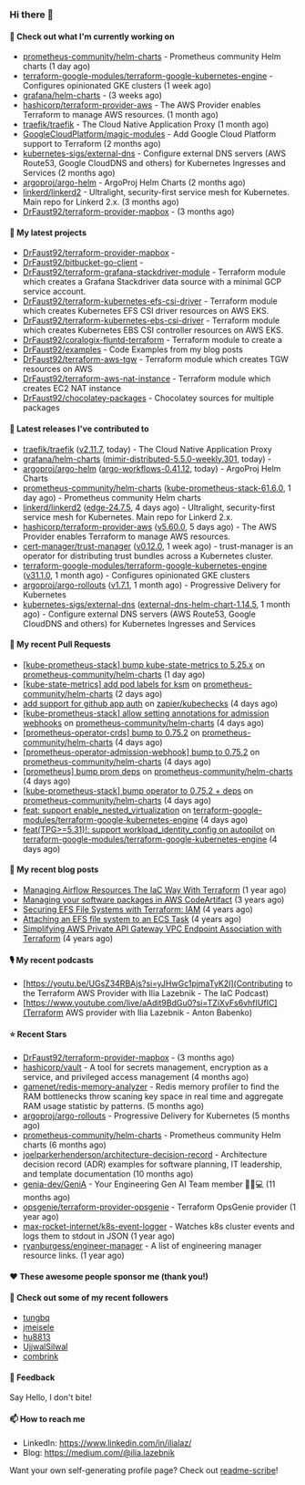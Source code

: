 ### Hi there 👋

#### 👷 Check out what I'm currently working on

- [prometheus-community/helm-charts](https://github.com/prometheus-community/helm-charts) - Prometheus community Helm charts (1 day ago)
- [terraform-google-modules/terraform-google-kubernetes-engine](https://github.com/terraform-google-modules/terraform-google-kubernetes-engine) - Configures opinionated GKE clusters (1 week ago)
- [grafana/helm-charts](https://github.com/grafana/helm-charts) -  (3 weeks ago)
- [hashicorp/terraform-provider-aws](https://github.com/hashicorp/terraform-provider-aws) - The AWS Provider enables Terraform to manage AWS resources. (1 month ago)
- [traefik/traefik](https://github.com/traefik/traefik) - The Cloud Native Application Proxy (1 month ago)
- [GoogleCloudPlatform/magic-modules](https://github.com/GoogleCloudPlatform/magic-modules) - Add Google Cloud Platform support to Terraform (2 months ago)
- [kubernetes-sigs/external-dns](https://github.com/kubernetes-sigs/external-dns) - Configure external DNS servers (AWS Route53, Google CloudDNS and others) for Kubernetes Ingresses and Services (2 months ago)
- [argoproj/argo-helm](https://github.com/argoproj/argo-helm) - ArgoProj Helm Charts (2 months ago)
- [linkerd/linkerd2](https://github.com/linkerd/linkerd2) - Ultralight, security-first service mesh for Kubernetes. Main repo for Linkerd 2.x. (3 months ago)
- [DrFaust92/terraform-provider-mapbox](https://github.com/DrFaust92/terraform-provider-mapbox) -  (3 months ago)

#### 🌱 My latest projects

- [DrFaust92/terraform-provider-mapbox](https://github.com/DrFaust92/terraform-provider-mapbox) - 
- [DrFaust92/bitbucket-go-client](https://github.com/DrFaust92/bitbucket-go-client) - 
- [DrFaust92/terraform-grafana-stackdriver-module](https://github.com/DrFaust92/terraform-grafana-stackdriver-module) - Terraform module which creates a Grafana Stackdriver data source with a minimal GCP service account.
- [DrFaust92/terraform-kubernetes-efs-csi-driver](https://github.com/DrFaust92/terraform-kubernetes-efs-csi-driver) - Terraform module which creates Kubernetes EFS CSI driver resources on AWS EKS.
- [DrFaust92/terraform-kubernetes-ebs-csi-driver](https://github.com/DrFaust92/terraform-kubernetes-ebs-csi-driver) - Terraform module which creates Kubernetes EBS CSI controller resources on AWS EKS.
- [DrFaust92/coralogix-fluntd-terraform](https://github.com/DrFaust92/coralogix-fluntd-terraform) - Terraform module to create a 
- [DrFaust92/examples](https://github.com/DrFaust92/examples) - Code Examples from my blog posts
- [DrFaust92/terraform-aws-tgw](https://github.com/DrFaust92/terraform-aws-tgw) - Terraform module which creates TGW resources on AWS
- [DrFaust92/terraform-aws-nat-instance](https://github.com/DrFaust92/terraform-aws-nat-instance) - Terraform module which creates EC2 NAT instance
- [DrFaust92/chocolatey-packages](https://github.com/DrFaust92/chocolatey-packages) - Chocolatey sources for multiple packages

#### 🔭 Latest releases I've contributed to

- [traefik/traefik](https://github.com/traefik/traefik) ([v2.11.7](https://github.com/traefik/traefik/releases/tag/v2.11.7), today) - The Cloud Native Application Proxy
- [grafana/helm-charts](https://github.com/grafana/helm-charts) ([mimir-distributed-5.5.0-weekly.301](https://github.com/grafana/helm-charts/releases/tag/mimir-distributed-5.5.0-weekly.301), today) - 
- [argoproj/argo-helm](https://github.com/argoproj/argo-helm) ([argo-workflows-0.41.12](https://github.com/argoproj/argo-helm/releases/tag/argo-workflows-0.41.12), today) - ArgoProj Helm Charts
- [prometheus-community/helm-charts](https://github.com/prometheus-community/helm-charts) ([kube-prometheus-stack-61.6.0](https://github.com/prometheus-community/helm-charts/releases/tag/kube-prometheus-stack-61.6.0), 1 day ago) - Prometheus community Helm charts
- [linkerd/linkerd2](https://github.com/linkerd/linkerd2) ([edge-24.7.5](https://github.com/linkerd/linkerd2/releases/tag/edge-24.7.5), 4 days ago) - Ultralight, security-first service mesh for Kubernetes. Main repo for Linkerd 2.x.
- [hashicorp/terraform-provider-aws](https://github.com/hashicorp/terraform-provider-aws) ([v5.60.0](https://github.com/hashicorp/terraform-provider-aws/releases/tag/v5.60.0), 5 days ago) - The AWS Provider enables Terraform to manage AWS resources.
- [cert-manager/trust-manager](https://github.com/cert-manager/trust-manager) ([v0.12.0](https://github.com/cert-manager/trust-manager/releases/tag/v0.12.0), 1 week ago) - trust-manager is an operator for distributing trust bundles across a Kubernetes cluster.
- [terraform-google-modules/terraform-google-kubernetes-engine](https://github.com/terraform-google-modules/terraform-google-kubernetes-engine) ([v31.1.0](https://github.com/terraform-google-modules/terraform-google-kubernetes-engine/releases/tag/v31.1.0), 1 month ago) - Configures opinionated GKE clusters
- [argoproj/argo-rollouts](https://github.com/argoproj/argo-rollouts) ([v1.7.1](https://github.com/argoproj/argo-rollouts/releases/tag/v1.7.1), 1 month ago) - Progressive Delivery for Kubernetes
- [kubernetes-sigs/external-dns](https://github.com/kubernetes-sigs/external-dns) ([external-dns-helm-chart-1.14.5](https://github.com/kubernetes-sigs/external-dns/releases/tag/external-dns-helm-chart-1.14.5), 1 month ago) - Configure external DNS servers (AWS Route53, Google CloudDNS and others) for Kubernetes Ingresses and Services

#### 🔨 My recent Pull Requests

- [[kube-prometheus-stack] bump kube-state-metrics to 5.25.x](https://github.com/prometheus-community/helm-charts/pull/4754) on [prometheus-community/helm-charts](https://github.com/prometheus-community/helm-charts) (1 day ago)
- [[kube-state-metrics] add pod labels for ksm](https://github.com/prometheus-community/helm-charts/pull/4752) on [prometheus-community/helm-charts](https://github.com/prometheus-community/helm-charts) (2 days ago)
- [add support for github app auth](https://github.com/zapier/kubechecks/pull/249) on [zapier/kubechecks](https://github.com/zapier/kubechecks) (4 days ago)
- [[kube-prometheus-stack] allow setting annotations for admission webhooks](https://github.com/prometheus-community/helm-charts/pull/4748) on [prometheus-community/helm-charts](https://github.com/prometheus-community/helm-charts) (4 days ago)
- [[prometheus-operator-crds] bump to 0.75.2](https://github.com/prometheus-community/helm-charts/pull/4747) on [prometheus-community/helm-charts](https://github.com/prometheus-community/helm-charts) (4 days ago)
- [[prometheus-operator-admission-webhook] bump to 0.75.2](https://github.com/prometheus-community/helm-charts/pull/4746) on [prometheus-community/helm-charts](https://github.com/prometheus-community/helm-charts) (4 days ago)
- [[prometheus] bump prom deps](https://github.com/prometheus-community/helm-charts/pull/4745) on [prometheus-community/helm-charts](https://github.com/prometheus-community/helm-charts) (4 days ago)
- [[kube-prometheus-stack] bump operator to 0.75.2 &#43; deps](https://github.com/prometheus-community/helm-charts/pull/4744) on [prometheus-community/helm-charts](https://github.com/prometheus-community/helm-charts) (4 days ago)
- [feat: support enable_nested_virtualization](https://github.com/terraform-google-modules/terraform-google-kubernetes-engine/pull/2012) on [terraform-google-modules/terraform-google-kubernetes-engine](https://github.com/terraform-google-modules/terraform-google-kubernetes-engine) (4 days ago)
- [feat(TPG&gt;=5.31)!: support workload_identity_config on autopilot](https://github.com/terraform-google-modules/terraform-google-kubernetes-engine/pull/2011) on [terraform-google-modules/terraform-google-kubernetes-engine](https://github.com/terraform-google-modules/terraform-google-kubernetes-engine) (4 days ago)

#### 📜 My recent blog posts

- [Managing Airflow Resources The IaC Way With Terraform](https://engineering.placer.ai/managing-airflow-resources-the-iac-way-with-terraform-ea5b8db573ad?source=rss-cac402f06fa8------2) (1 year ago)
- [Managing your software packages in AWS CodeArtifact](https://medium.com/@ilia.lazebnik/managing-your-software-packages-in-aws-codeartifact-12d00053e243?source=rss-cac402f06fa8------2) (3 years ago)
- [Securing EFS File Systems with Terraform: IAM](https://medium.com/@ilia.lazebnik/securing-efs-file-systems-with-terraform-iam-d2a066c198ab?source=rss-cac402f06fa8------2) (4 years ago)
- [Attaching an EFS file system to an ECS Task](https://medium.com/@ilia.lazebnik/attaching-an-efs-file-system-to-an-ecs-task-7bd15b76a6ef?source=rss-cac402f06fa8------2) (4 years ago)
- [Simplifying AWS Private API Gateway VPC Endpoint Association with Terraform](https://medium.com/@ilia.lazebnik/simplifying-aws-private-api-gateway-vpc-endpoint-association-with-terraform-b379a247afbf?source=rss-cac402f06fa8------2) (4 years ago)

#### 🎙️ My recent podcasts
- [https://youtu.be/UGsZ34RBAjs?si=yJHwGc1pjmaTyK2l](Contributing to the Terraform AWS Provider with Ilia Lazebnik - The IaC Podcast)
- [https://www.youtube.com/live/aAdit9BdGu0?si=TZiXvFs6vhfIUfIC](Terraform AWS provider with Ilia Lazebnik - Anton Babenko)

#### ⭐ Recent Stars

- [DrFaust92/terraform-provider-mapbox](https://github.com/DrFaust92/terraform-provider-mapbox) -  (3 months ago)
- [hashicorp/vault](https://github.com/hashicorp/vault) - A tool for secrets management, encryption as a service, and privileged access management (4 months ago)
- [gamenet/redis-memory-analyzer](https://github.com/gamenet/redis-memory-analyzer) - Redis memory profiler to find the RAM bottlenecks throw scaning key space in real time and aggregate RAM usage statistic by patterns. (5 months ago)
- [argoproj/argo-rollouts](https://github.com/argoproj/argo-rollouts) - Progressive Delivery for Kubernetes (5 months ago)
- [prometheus-community/helm-charts](https://github.com/prometheus-community/helm-charts) - Prometheus community Helm charts (6 months ago)
- [joelparkerhenderson/architecture-decision-record](https://github.com/joelparkerhenderson/architecture-decision-record) - Architecture decision record (ADR) examples for software planning, IT leadership, and template documentation (10 months ago)
- [genia-dev/GeniA](https://github.com/genia-dev/GeniA) - Your Engineering Gen AI Team member 🧬🤖💻 (11 months ago)
- [opsgenie/terraform-provider-opsgenie](https://github.com/opsgenie/terraform-provider-opsgenie) - Terraform OpsGenie provider (1 year ago)
- [max-rocket-internet/k8s-event-logger](https://github.com/max-rocket-internet/k8s-event-logger) - Watches k8s cluster events and logs them to stdout in JSON (1 year ago)
- [ryanburgess/engineer-manager](https://github.com/ryanburgess/engineer-manager) - A list of engineering manager resource links. (1 year ago)

#### ❤️ These awesome people sponsor me (thank you!)


#### 👯 Check out some of my recent followers

- [tungbq](https://github.com/tungbq)
- [jmeisele](https://github.com/jmeisele)
- [hu8813](https://github.com/hu8813)
- [UjjwalSilwal](https://github.com/UjjwalSilwal)
- [combrink](https://github.com/combrink)

#### 💬 Feedback

Say Hello, I don't bite!

#### 📫 How to reach me

- LinkedIn: https://www.linkedin.com/in/ilialaz/
- Blog: https://medium.com/@ilia.lazebnik

Want your own self-generating profile page? Check out [readme-scribe](https://github.com/muesli/readme-scribe)!


